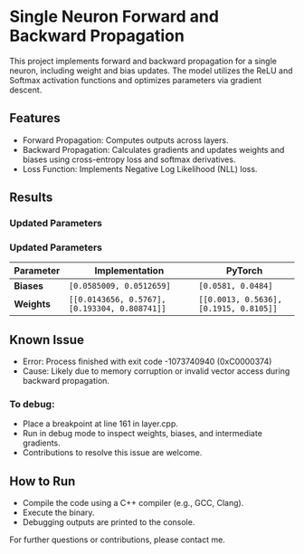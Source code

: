 # Single Neuron Forward and Backward Propagation
This project implements forward and backward propagation for a single neuron, including weight and bias updates. The model utilizes the ReLU and Softmax activation functions and optimizes parameters via gradient descent.

## Features
- Forward Propagation: Computes outputs across layers.
- Backward Propagation: Calculates gradients and updates weights and biases using cross-entropy loss and softmax derivatives.
- Loss Function: Implements Negative Log Likelihood (NLL) loss.
## Results
### Updated Parameters 
### Updated Parameters

| Parameter      | Implementation                           | PyTorch                           |
|----------------|------------------------------------------|------------------------------------|
| **Biases**     | `[0.0585009, 0.0512659]`                | `[0.0581, 0.0484]`                |
| **Weights**    | `[[0.0143656, 0.5767], [0.193304, 0.808741]]` | `[[0.0013, 0.5636], [0.1915, 0.8105]]` |


## Known Issue
- Error: Process finished with exit code -1073740940 (0xC0000374)
- Cause: Likely due to memory corruption or invalid vector access during backward propagation.

### To debug:

- Place a breakpoint at line 161 in layer.cpp.
- Run in debug mode to inspect weights, biases, and intermediate gradients.
- Contributions to resolve this issue are welcome.

## How to Run
- Compile the code using a C++ compiler (e.g., GCC, Clang).
- Execute the binary.
- Debugging outputs are printed to the console.


For further questions or contributions, please contact me.
